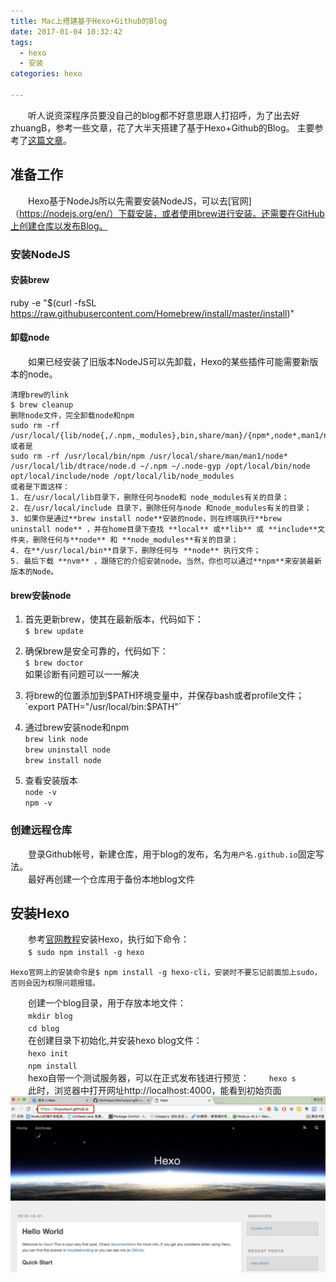 ```yaml
---
title: Mac上搭建基于Hexo+Github的Blog
date: 2017-01-04 10:32:42
tags:
  - hexo
  - 安装
categories: hexo

---
```


　　听人说资深程序员要没自己的blog都不好意思跟人打招呼，为了出去好zhuangB，参考一些文章，花了大半天搭建了基于Hexo+Github的Blog。
主要参考了[这篇文章](http://www.cnblogs.com/MuYunyun/p/5927491.html)。

## 准备工作
　　Hexo基于NodeJs所以先需要安装NodeJS，可以去[官网]（https://nodejs.org/en/）下载安装，或者使用brew进行安装。还需要在GitHub上创建仓库以发布Blog。  
<!--more-->
### 安装NodeJS
#### 安装brew
ruby -e "$(curl -fsSL https://raw.githubusercontent.com/Homebrew/install/master/install)"
#### 卸载node
　　如果已经安装了旧版本NodeJS可以先卸载，Hexo的某些插件可能需要新版本的node。
 
	清理brew的link
	$ brew cleanup
	删除node文件，完全卸载node和npm
	sudo rm -rf /usr/local/{lib/node{,/.npm,_modules},bin,share/man}/{npm*,node*,man1/node*}
	或者是
	sudo rm -rf /usr/local/bin/npm /usr/local/share/man/man1/node* /usr/local/lib/dtrace/node.d ~/.npm ~/.node-gyp /opt/local/bin/node opt/local/include/node /opt/local/lib/node_modules
	或者是下面这样：
	1. 在/usr/local/lib目录下，删除任何与node和 node_modules有关的目录；
	2. 在/usr/local/include 目录下，删除任何与node 和node_modules有关的目录；
	3. 如果你是通过**brew install node**安装的node，则在终端执行**brew uninstall node** ，并在home目录下查找 **local** 或**lib** 或 **include**文件夹，删除任何与**node** 和 **node_modules**有关的目录；
	4. 在**/usr/local/bin**目录下，删除任何与 **node** 执行文件；
	5. 最后下载 **nvm** ，跟随它的介绍安装node。当然，你也可以通过**npm**来安装最新版本的Node。

#### brew安装node
1. 首先更新brew，使其在最新版本，代码如下：  
 `$ brew update`  

2. 确保brew是安全可靠的，代码如下：  
 `$ brew doctor`  
   如果诊断有问题可以一一解决  

3. 将brew的位置添加到$PATH环境变量中，并保存bash或者profile文件；  
   `export PATH="/usr/local/bin:$PATH"`

4. 通过brew安装node和npm  
`brew link node`  
`brew uninstall node`  
`brew install node`

5. 查看安装版本  
`node -v`  
`npm -v`

### 创建远程仓库
　　登录Github帐号，新建仓库，用于blog的发布，名为`用户名.github.io`固定写法。  
　　最好再创建一个仓库用于备份本地blog文件

## 安装Hexo
　　参考[官网教程](https://hexo.io/zh-cn/docs/index.html)安装Hexo，执行如下命令：  
　　`$ sudo npm install -g hexo` 
	
	Hexo官网上的安装命令是$ npm install -g hexo-cli，安装时不要忘记前面加上sudo，否则会因为权限问题报错。

　　创建一个blog目录，用于存放本地文件：  
　　`mkdir blog`  
　　`cd blog`  
　　在创建目录下初始化,并安装hexo blog文件：  
　　`hexo init`  
　　`npm install`  
　　hexo自带一个测试服务器，可以在正式发布钱进行预览：
　　`hexo s`  
　　此时，浏览器中打开网址http://localhost:4000，能看到初始页面
![logo](hexo-install/helloworld.png)